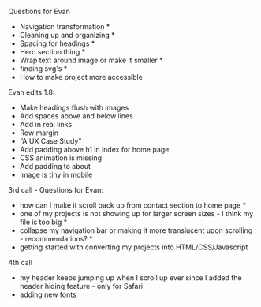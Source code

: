 Questions for Evan
- Navigation transformation *
- Cleaning up and organizing *
- Spacing for headings *
- Hero section thing *
- Wrap text around image or make it smaller *
- finding svg's *
- How to make project more accessible


Evan edits 1.8:
- Make headings flush with images
- Add spaces above and below lines
- Add in real links
- Row margin
- “A UX Case Study”
- Add padding above h1 in index for home page
- CSS animation is missing
- Add padding to about
- Image is tiny in mobile



3rd call - Questions for Evan:
- how can I make it scroll back up from contact section to home page *
- one of my projects is not showing up for larger screen sizes - I think my file is too big *
- collapse my navigation bar or making it more translucent upon scrolling - recommendations? *
- getting started with converting my projects into HTML/CSS/Javascript

4th call
- my header keeps jumping up when I scroll up ever since I added the header hiding feature - only for Safari
- adding new fonts
